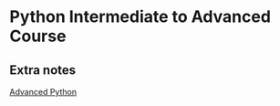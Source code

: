 # Python Intermediate to Advanced Course


## Extra notes
[Advanced Python](https://github.com/patrickloeber/python-engineer-notebooks/tree/master/advanced-python)